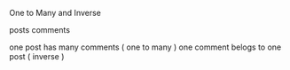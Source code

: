 One to Many and Inverse

posts
comments


one post has many comments ( one to many )
one comment belogs to one post ( inverse )


